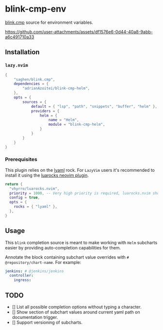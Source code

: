 # blink-cmp-env
[blink.cmp](https://github.com/Saghen/blink.cmp) source for environment variables.

https://github.com/user-attachments/assets/df1576e6-0d44-40a8-9abb-a6c491710a33

## Installation

### `lazy.nvim`
```lua
{
    "saghen/blink.cmp",
    dependencies = {
        "adrianAzoitei/blink-cmp-helm",
    },
    opts = {
        sources = {
            default = { "lsp", "path", "snippets", "buffer", "helm" },
            providers = {
                helm = {
                    name = "Helm",
                    module = "blink-cmp-helm",
                }
            }
        }
    }
}
```


### Prerequisites
This plugin relies on the [lyaml](https://github.com/gvvaughan/lyaml) rock. For `LazyVim` users it's recommended to install it using the [luarocks neovim plugin](https://github.com/vhyrro/luarocks.nvim).
```lua
return {
  "vhyrro/luarocks.nvim",
  priority = 1000, -- Very high priority is required, luarocks.nvim should run as the first plugin in your config.
  config = true,
  opts = {
    rocks = { "lyaml" },
  },
}

```

## Usage
This `blink` completion source is meant to make working with `Helm` subcharts easier by providing auto-completion capabilities for them.

Annotate the block containing subchart value overrides with `# @repository/chart-name`. For example:

```yaml
jenkins: # @jenkins/jenkins
  controller:
    ingress:
```

## TODO
- [] List all possible completion options without typing a character.
- [] Show section of subchart values around current yaml path on documentation trigger.
- [] Support versioning of subcharts.
